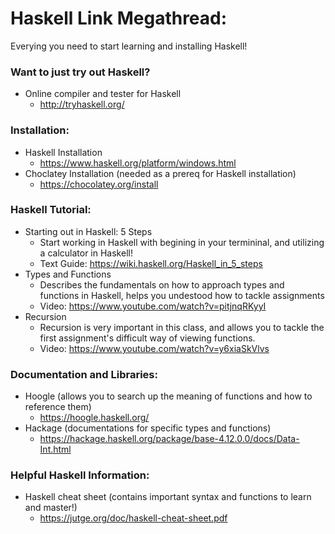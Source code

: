 <h1>Haskell Link Megathread:</h1>


Everying you need to start learning and installing Haskell!

<h3>Want to just try out Haskell?</h3>

- Online compiler and tester for Haskell
  - http://tryhaskell.org/
  
<h3>Installation:</h3>

- Haskell Installation 
  - https://www.haskell.org/platform/windows.html
- Choclatey Installation (needed as a prereq for Haskell installation)
  - https://chocolatey.org/install
 
<h3>Haskell Tutorial:</h3>

- Starting out in Haskell: 5 Steps
  - Start working in Haskell with begining in your termininal, and utilizing a calculator in Haskell!
  - Text Guide: https://wiki.haskell.org/Haskell_in_5_steps
- Types and Functions
  - Describes the fundamentals on how to approach types and functions in Haskell, helps you undestood how to tackle assignments
  - Video: https://www.youtube.com/watch?v=pitjnqRKyyI
- Recursion
  - Recursion is very important in this class, and allows you to tackle the first assignment's difficult way of viewing functions.
  - Video: https://www.youtube.com/watch?v=y6xiaSkVlvs

<h3>Documentation and Libraries:</h3>

- Hoogle (allows you to search up the meaning of functions and how to reference them)
  - https://hoogle.haskell.org/
- Hackage (documentations for specific types and functions)
  - https://hackage.haskell.org/package/base-4.12.0.0/docs/Data-Int.html
  
<h3>Helpful Haskell Information:</h3>

- Haskell cheat sheet (contains important syntax and functions to learn and master!)
  - https://jutge.org/doc/haskell-cheat-sheet.pdf
